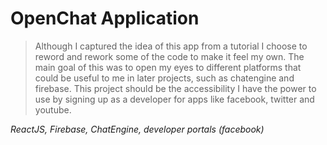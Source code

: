 # OpenChat Application

> Although I captured the idea of this app from a tutorial I choose to reword and rework some of the code to make it feel my own.
> The main goal of this was to open my eyes to different platforms that could be useful to me in later projects, such as chatengine and firebase.
> This project should be the accessibility I have the power to use by signing up as a developer for apps like facebook, twitter and youtube.

*ReactJS, Firebase, ChatEngine, developer portals (facebook)*
